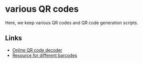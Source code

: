 # various QR codes

Here, we keep various QR codes and QR code generation scripts.

## Links

- [Online QR code decoder](https://zxing.org/w/decode.jspx)
- [Resource for different barcodes](https://github.com/zxing/zxing/wiki/Barcode-Contents)
